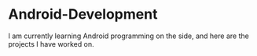 # Android-Development
I am currently learning Android programming on the side, and here are the projects I have worked on.
